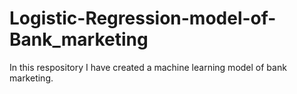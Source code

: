 # Logistic-Regression-model-of-Bank_marketing
In this respository I have created a machine learning model of bank marketing.
